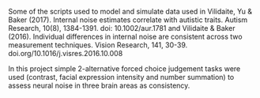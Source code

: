 Some of the scripts used to model and simulate data used in Vilidaite, Yu & Baker (2017). Internal noise estimates correlate with autistic traits. Autism Research, 10(8), 1384-1391. doi: 10.1002/aur.1781
and Vilidaite & Baker (2016). Individual differences in internal noise are consistent across two measurement techniques. Vision Research, 141, 30-39. doi.org/10.1016/j.visres.2016.10.008

In this project simple 2-alternative forced choice judgement tasks were used (contrast, facial expression intensity and number summation) to assess neural noise in three brain areas as consistency.
